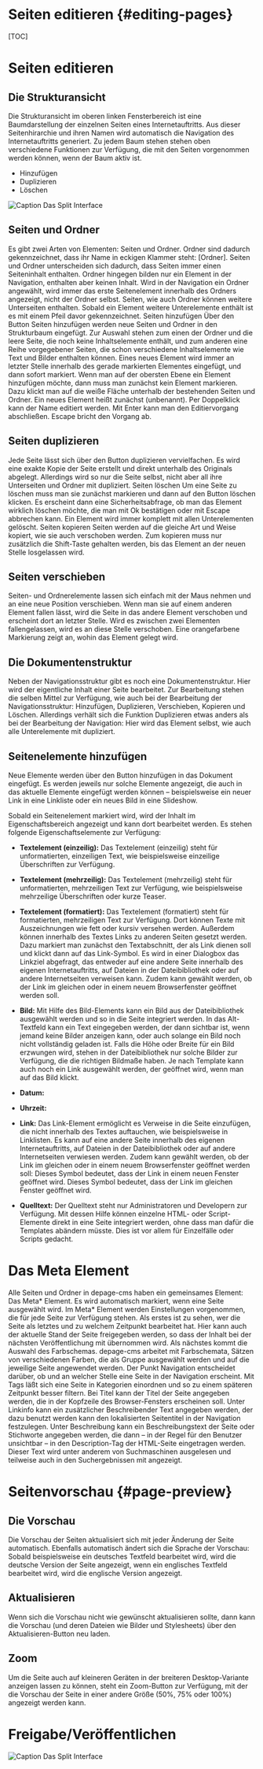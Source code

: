 Seiten editieren    {#editing-pages}
================

[TOC]

Seiten editieren
================

Die Strukturansicht
-------------------

Die Strukturansicht im oberen linken Fensterbereich ist eine Baumdarstellung der einzelnen Seiten eines Internetauftritts. Aus dieser Seitenhirarchie und ihren Namen wird automatisch die Navigation des Internetauftritts generiert.
Zu jedem Baum stehen stehen oben verschiedene Funktionen zur Verfügung, die mit den Seiten vorgenommen werden können, wenn der Baum aktiv ist.

- Hinzufügen
- Duplizieren
- Löschen

![Caption Das Split Interface](images/menu-new.png "Das Menu zum Erstellen neuer Elemente")



Seiten und Ordner
-----------------

Es gibt zwei Arten von Elementen: Seiten und Ordner. Ordner sind dadurch gekennzeichnet, dass ihr Name in eckigen Klammer steht: [Ordner].
Seiten und Ordner unterscheiden sich dadurch, dass Seiten immer einen Seiteninhalt enthalten. Ordner hingegen bilden nur ein Element in der Navigation, enthalten aber keinen Inhalt. Wird in der Navigation ein Ordner angewählt, wird immer das erste Seitenelement innerhalb des Ordners angezeigt, nicht der Ordner selbst. Seiten, wie auch Ordner können weitere Unterseiten enthalten. Sobald ein Element weitere Unterelemente enthält ist es mit einem Pfeil davor gekennzeichnet.
Seiten hinzufügen
Über den Button Seiten hinzufügen werden neue Seiten und Ordner in den Strukturbaum eingefügt. Zur Auswahl stehen zum einen der Ordner und die leere Seite, die noch keine Inhaltselemente enthält, und zum anderen eine Reihe vorgegebener Seiten, die schon verschiedene Inhaltselemente wie Text und Bilder enthalten können.
Eines neues Element wird immer an letzter Stelle innerhalb des gerade markierten Elementes eingefügt, und dann sofort markiert.
Wenn man auf der obersten Ebene ein Element hinzufügen möchte, dann muss man zunächst kein Element markieren. Dazu klickt man auf die weiße Fläche unterhalb der bestehenden Seiten und Ordner.
Ein neues Element heißt zunächst (unbenannt). Per Doppelklick kann der Name editiert werden.
Mit Enter kann man den Editiervorgang abschließen. Escape bricht den Vorgang ab.


Seiten duplizieren
------------------

Jede Seite lässt sich über den Button duplizieren vervielfachen. Es wird eine exakte Kopie der Seite erstellt und direkt unterhalb des Originals abgelegt. Allerdings wird so nur die Seite selbst, nicht aber all ihre Unterseiten und Ordner mit dupliziert.
Seiten löschen
Um eine Seite zu löschen muss man sie zunächst markieren und dann auf den Button löschen klicken. Es erscheint dann eine Sicherheitsabfrage, ob man das Element wirklich löschen möchte, die man mit Ok bestätigen oder mit Escape abbrechen kann. Ein Element wird immer komplett mit allen Unterelementen gelöscht.
Seiten kopieren
Seiten werden auf die gleiche Art und Weise kopiert, wie sie auch verschoben werden. Zum kopieren muss nur zusätzlich die Shift-Taste gehalten werden, bis das Element an der neuen Stelle losgelassen wird.


Seiten verschieben
------------------

Seiten- und Ordnerelemente lassen sich einfach mit der Maus nehmen und an eine neue Position verschieben. Wenn man sie auf einem anderen Element fallen lässt, wird die Seite in das andere Element verschoben und erscheint dort an letzter Stelle. Wird es zwischen zwei Elementen fallengelassen, wird es an diese Stelle verschoben. Eine orangefarbene Markierung zeigt an, wohin das Element gelegt wird.


Die Dokumentenstruktur
----------------------

Neben der Navigationsstruktur gibt es noch eine Dokumentenstruktur. Hier wird der eigentliche Inhalt einer Seite bearbeitet. Zur Bearbeitung stehen die selben Mittel zur Verfügung, wie auch bei der Bearbeitung der Navigationsstruktur: Hinzufügen, Duplizieren, Verschieben, Kopieren und Löschen.
Allerdings verhält sich die Funktion Duplizieren etwas anders als bei der Bearbeitung der Navigation: Hier wird das Element selbst, wie auch alle Unterelemente mit dupliziert.


Seitenelemente hinzufügen
-------------------------

Neue Elemente werden über den Button hinzufügen in das Dokument eingefügt. Es werden jeweils nur solche Elemente angezeigt, die auch in das aktuelle Elemente eingefügt werden können – beispielsweise ein neuer Link in eine Linkliste oder ein neues Bild in eine Slideshow.


Sobald ein Seitenelement markiert wird, wird der Inhalt im Eigenschaftsbereich angezeigt und kann dort bearbeitet werden. Es stehen folgende Eigenschaftselemente zur Verfügung:

- **Textelement (einzeilig):**
    Das Textelement (einzeilig) steht für unformatierten, einzeiligen Text, wie beispielsweise einzeilige Überschriften zur Verfügung.

- **Textelement (mehrzeilig):**
    Das Textelement (mehrzeilig) steht für unformatierten, mehrzeiligen Text zur Verfügung, wie beispielsweise mehrzeilige Überschriften oder kurze Teaser.

- **Textelement (formatiert):**
    Das Textelement (formatiert) steht für formatierten, mehrzeiligen Text zur Verfügung. Dort können Texte mit Auszeichnungen wie fett oder kursiv versehen werden. Außerdem können innerhalb des Textes Links zu anderen Seiten gesetzt werden.
    Dazu markiert man zunächst den Textabschnitt, der als Link dienen soll und klickt dann auf das Link-Symbol. Es wird in einer Dialogbox das Linkziel abgefragt, das entweder auf eine andere Seite innerhalb des eigenen Internetauftritts, auf Dateien in der Dateibibliothek oder auf andere Internetseiten verweisen kann. Zudem kann gewählt werden, ob der Link im gleichen oder in einem neuem Browserfenster geöffnet werden soll.

- **Bild:**
    Mit Hilfe des Bild-Elements kann ein Bild aus der Dateibibliothek ausgewählt werden und so in die Seite integriert werden. In das Alt-Textfeld kann ein Text eingegeben werden, der dann sichtbar ist, wenn jemand keine Bilder anzeigen kann, oder auch solange ein Bild noch nicht vollständig geladen ist.
    Falls die Höhe oder Breite für ein Bild erzwungen wird, stehen in der Dateibibliothek nur solche Bilder zur Verfügung, die die richtigen Bildmaße haben.
    Je nach Template kann auch noch ein Link ausgewählt werden, der geöffnet wird, wenn man auf das Bild klickt.

- **Datum:**

- **Uhrzeit:**

- **Link:**
Das Link-Element ermöglicht es Verweise in die Seite einzufügen, die nicht innerhalb des Textes auftauchen, wie beispielsweise in Linklisten. Es kann auf eine andere Seite innerhalb des eigenen Internetauftritts, auf Dateien in der Dateibibliothek oder auf andere Internetseiten verwiesen werden.
    Zudem kann gewählt werden, ob der Link im gleichen oder in einem neuem Browserfenster geöffnet werden soll:
    Dieses Symbol bedeutet, dass der Link in einem neuen Fenster geöffnet wird.
    Dieses Symbol bedeutet, dass der Link im gleichen Fenster geöffnet wird.

- **Quelltext:**
    Der Quelltext steht nur Administratoren und Developern zur Verfügung. Mit dessen Hilfe können einzelne HTML- oder Script-Elemente direkt in eine Seite integriert werden, ohne dass man dafür die Templates abändern müsste. Dies ist vor allem für Einzelfälle oder Scripts gedacht.


Das Meta Element
================

Alle Seiten und Ordner in depage-cms haben ein gemeinsames Element: Das Meta* Element. Es wird automatisch markiert, wenn eine Seite ausgewählt wird.
Im Meta* Element werden Einstellungen vorgenommen, die für jede Seite zur Verfügung stehen.
Als erstes ist zu sehen, wer die Seite als letztes und zu welchem Zeitpunkt bearbeitet hat. Hier kann auch der aktuelle Stand der Seite freigegeben werden, so dass der Inhalt bei der nächsten Veröffentlichung mit übernommen wird.
Als nächstes kommt die Auswahl des Farbschemas. depage-cms arbeitet mit Farbschemata, Sätzen von verschiedenen Farben, die als Gruppe ausgewählt werden und auf die jeweilige Seite angewendet werden.
Der Punkt Navigation entscheidet darüber, ob und an welcher Stelle eine Seite in der Navigation erscheint.
Mit Tags läßt sich eine Seite in Kategorien einordnen und so zu einem späteren Zeitpunkt besser filtern.
Bei Titel kann der Titel der Seite angegeben werden, die in der Kopfzeile des Browser-Fensters erscheinen soll.
Unter Linkinfo kann ein zusätzlicher Beschreibender Text angegeben werden, der dazu benutzt werden kann den lokalisierten Seitentitel in der Navigation festzulegen.
Unter Beschreibung kann ein Beschreibungstext der Seite oder Stichworte angegeben werden, die dann – in der Regel für den Benutzer unsichtbar – in den Description-Tag der HTML-Seite eingetragen werden. Dieser Text wird unter anderem von Suchmaschinen ausgelesen und teilweise auch in den Suchergebnissen mit angezeigt.


Seitenvorschau     {#page-preview}
==============

Die Vorschau
------------

Die Vorschau der Seiten aktualisiert sich mit jeder Änderung der Seite automatisch. Ebenfalls automatisch ändert sich die Sprache der Vorschau: Sobald beispielsweise ein deutsches Textfeld bearbeitet wird, wird die deutsche Version der Seite angezeigt, wenn ein englisches Textfeld bearbeitet wird, wird die englische Version angezeigt.

Aktualisieren
-------------

Wenn sich die Vorschau nicht wie gewünscht aktualisieren sollte, dann kann die Vorschau (und deren Dateien wie Bilder und Stylesheets) über den Aktualisieren-Button neu laden.

Zoom
----

Um die Seite auch auf kleineren Geräten in der breiteren Desktop-Variante anzeigen lassen zu können, steht ein Zoom-Button zur Verfügung, mit der die Vorschau der Seite in einer andere Größe (50%, 75% oder 100%) angezeigt werden kann.



Freigabe/Veröffentlichen
========================

![Caption Das Split Interface](images/server-structure-publishing.svg "Das Menu zum Erstellen neuer Elemente")
